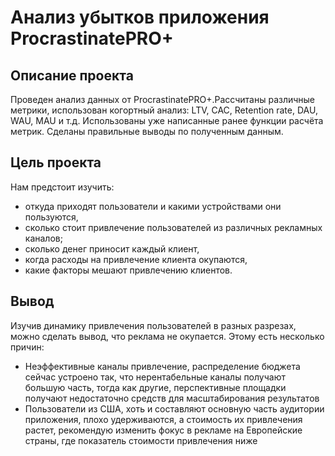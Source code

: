#  Анализ убытков приложения ProcrastinatePRO+

## Описание проекта
Проведен анализ данных от ProcrastinatePRO+.Рассчитаны различные метрики, использован когортный анализ: LTV, CAC, Retention rate, DAU, WAU, MAU и т.д. Использованы уже написанные ранее функции расчёта метрик. Сделаны правильные выводы по полученным данным.


## Цель проекта
Нам предстоит изучить:
- откуда приходят пользователи и какими устройствами они пользуются,
- сколько стоит привлечение пользователей из различных рекламных каналов;
- сколько денег приносит каждый клиент,
- когда расходы на привлечение клиента окупаются,
- какие факторы мешают привлечению клиентов.

## Вывод

Изучив динамику привлечения пользователей в разных разрезах, можно сделать вывод, что реклама не окупается. Этому есть несколько причин:

- Неэффективные каналы привлечение, распределение бюджета сейчас устроено так, что нерентабельные каналы получают большую часть, тогда как другие, перспективные площадки получают недостаточно средств для масштабирования результатов
- Пользователи из США, хоть и составляют основную часть аудитории приложения, плохо удерживаются, а стоимость их привлечения растет, рекомендую изменить фокус в рекламе на Европейские страны, где показатель стоимости привлечения ниже
